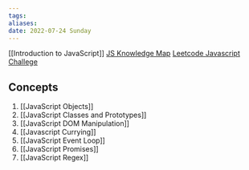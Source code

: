 ```yaml
---
tags: 
aliases: 
date: 2022-07-24 Sunday
---
```


[[Introduction to JavaScript]]
[JS Knowledge Map](https://learnjavascript.online/knowledge-map.html)
[Leetcode Javascript Challege](https://leetcode.com/discuss/study-guide/3458761/Open-to-Registration!-30-Days-of-LC-JavaScript-Challenge/?gio_link_id=3oLQw5y9)

## Concepts

1. [[JavaScript Objects]]
2. [[JavaScript Classes and Prototypes]]
3. [[JavaScript DOM Manipulation]]
4. [[Javascript Currying]]
5. [[JavaScript Event Loop]]
6. [[JavaScript Promises]]
7. [[JavaScript Regex]]




